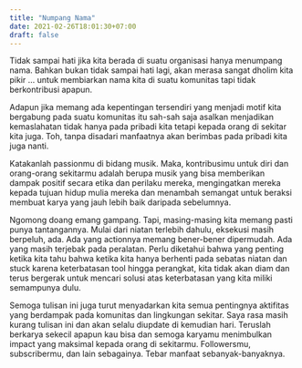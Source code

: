 ```yaml
---
title: "Numpang Nama"
date: 2021-02-26T18:01:30+07:00
draft: false
---
```


Tidak sampai hati jika kita berada di suatu organisasi hanya menumpang nama. Bahkan bukan tidak sampai hati lagi, akan merasa sangat dholim kita pikir ... untuk membiarkan nama kita di suatu komunitas tapi tidak berkontribusi apapun.

Adapun jika memang ada kepentingan tersendiri yang menjadi motif kita bergabung pada suatu komunitas itu sah-sah saja asalkan menjadikan kemaslahatan tidak hanya pada pribadi kita tetapi kepada orang di sekitar kita juga. Toh, tanpa disadari manfaatnya akan berimbas pada pribadi kita juga nanti.

Katakanlah passionmu di bidang musik. Maka, kontribusimu untuk diri dan orang-orang sekitarmu adalah berupa musik yang bisa memberikan dampak positif secara etika dan perilaku mereka, mengingatkan mereka kepada tujuan hidup mulia mereka dan menambah semangat untuk beraksi membuat karya yang jauh lebih baik daripada sebelumnya.

Ngomong doang emang gampang. Tapi, masing-masing kita memang pasti punya tantangannya. Mulai dari niatan terlebih dahulu, eksekusi masih berpeluh, ada. Ada yang actionnya memang bener-bener dipermudah. Ada yang masih terjebak pada peralatan. Perlu diketahui bahwa yang penting ketika kita tahu bahwa ketika kita hanya berhenti pada sebatas niatan dan stuck karena keterbatasan tool hingga perangkat, kita tidak akan diam dan terus bergerak untuk mencari solusi atas keterbatasan yang kita miliki semampunya dulu.

Semoga tulisan ini juga turut menyadarkan kita semua pentingnya aktifitas yang berdampak pada komunitas dan lingkungan sekitar. Saya rasa masih kurang tulisan ini dan akan selalu diupdate di kemudian hari. Teruslah berkarya sekecil apapun kau bisa dan semoga karyamu menimbulkan impact yang maksimal kepada orang di sekitarmu. Followersmu, subscribermu, dan lain sebagainya. Tebar manfaat sebanyak-banyaknya.
